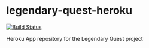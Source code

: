 # legendary-quest-heroku

[![Build Status](https://travis-ci.org/RedGlow/legendary-quest-heroku.svg?branch=master)](https://travis-ci.org/RedGlow/legendary-quest-heroku)

Heroku App repository for the Legendary Quest project
